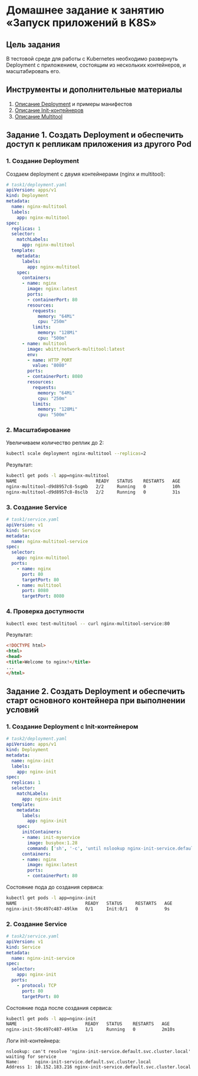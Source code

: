 # Домашнее задание к занятию «Запуск приложений в K8S»

## Цель задания

В тестовой среде для работы с Kubernetes необходимо развернуть Deployment с приложением, состоящим из нескольких контейнеров, и масштабировать его.

## Инструменты и дополнительные материалы

1. [Описание Deployment](https://kubernetes.io/docs/concepts/workloads/controllers/deployment/) и примеры манифестов
2. [Описание Init-контейнеров](https://kubernetes.io/docs/concepts/workloads/pods/init-containers/)
3. [Описание Multitool](https://github.com/wbitt/Network-MultiTool)

## Задание 1. Создать Deployment и обеспечить доступ к репликам приложения из другого Pod

### 1. Создание Deployment

Создаем deployment с двумя контейнерами (nginx и multitool):

```yaml
# task1/deployment.yaml
apiVersion: apps/v1
kind: Deployment
metadata:
  name: nginx-multitool
  labels:
    app: nginx-multitool
spec:
  replicas: 1
  selector:
    matchLabels:
      app: nginx-multitool
  template:
    metadata:
      labels:
        app: nginx-multitool
    spec:
      containers:
      - name: nginx
        image: nginx:latest
        ports:
        - containerPort: 80
        resources:
          requests:
            memory: "64Mi"
            cpu: "250m"
          limits:
            memory: "128Mi"
            cpu: "500m"
      - name: multitool
        image: wbitt/network-multitool:latest
        env:
        - name: HTTP_PORT
          value: "8080"
        ports:
        - containerPort: 8080
        resources:
          requests:
            memory: "64Mi"
            cpu: "250m"
          limits:
            memory: "128Mi"
            cpu: "500m"
```

### 2. Масштабирование

Увеличиваем количество реплик до 2:

```bash
kubectl scale deployment nginx-multitool --replicas=2
```

Результат:
```bash
kubectl get pods -l app=nginx-multitool
NAME                              READY   STATUS    RESTARTS   AGE
nginx-multitool-d9d8957c8-5sgmb   2/2     Running   0          10h
nginx-multitool-d9d8957c8-8sclb   2/2     Running   0          31s
```

### 3. Создание Service

```yaml
# task1/service.yaml
apiVersion: v1
kind: Service
metadata:
  name: nginx-multitool-service
spec:
  selector:
    app: nginx-multitool
  ports:
    - name: nginx
      port: 80
      targetPort: 80
    - name: multitool
      port: 8080
      targetPort: 8080
```

### 4. Проверка доступности

```bash
kubectl exec test-multitool -- curl nginx-multitool-service:80
```

Результат:
```html
<!DOCTYPE html>
<html>
<head>
<title>Welcome to nginx!</title>
...
</html>
```

## Задание 2. Создать Deployment и обеспечить старт основного контейнера при выполнении условий

### 1. Создание Deployment с Init-контейнером

```yaml
# task2/deployment.yaml
apiVersion: apps/v1
kind: Deployment
metadata:
  name: nginx-init
  labels:
    app: nginx-init
spec:
  replicas: 1
  selector:
    matchLabels:
      app: nginx-init
  template:
    metadata:
      labels:
        app: nginx-init
    spec:
      initContainers:
      - name: init-myservice
        image: busybox:1.28
        command: ['sh', '-c', 'until nslookup nginx-init-service.default.svc.cluster.local; do echo waiting for service; sleep 2; done;']
      containers:
      - name: nginx
        image: nginx:latest
        ports:
        - containerPort: 80
```

Состояние пода до создания сервиса:
```bash
kubectl get pods -l app=nginx-init
NAME                          READY   STATUS     RESTARTS   AGE
nginx-init-59c497c487-49lkm   0/1     Init:0/1   0          9s
```

### 2. Создание Service

```yaml
# task2/service.yaml
apiVersion: v1
kind: Service
metadata:
  name: nginx-init-service
spec:
  selector:
    app: nginx-init
  ports:
    - protocol: TCP
      port: 80
      targetPort: 80
```

Состояние пода после создания сервиса:
```bash
kubectl get pods -l app=nginx-init
NAME                          READY   STATUS    RESTARTS   AGE
nginx-init-59c497c487-49lkm   1/1     Running   0          2m10s
```

Логи init-контейнера:
```
nslookup: can't resolve 'nginx-init-service.default.svc.cluster.local'
waiting for service
Name:      nginx-init-service.default.svc.cluster.local
Address 1: 10.152.183.216 nginx-init-service.default.svc.cluster.local
```
